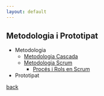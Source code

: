 ```yaml
---
layout: default
---
```


## Metodologia i Prototipat

- Metodologia
    - [Metodologia Cascada](metodologia/cascada.html)
    - [Metodologia Scrum](metodologia/scrum.html)
        - [Procés i Rols en Scrum](metodologia/procesRolsScrum.html)
- Prototipat


[back](../..)

